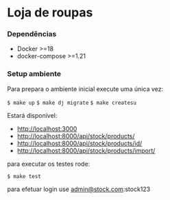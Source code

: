 # Loja de roupas


### Dependências

- Docker >=18
- docker-compose >=1.21

### Setup ambiente

Para prepara o ambiente inicial execute uma única vez:

`$ make up`
`$ make dj migrate`
`$ make createsu`

Estará disponível:
- [http://localhost:3000](http://localhost:3000)
- [http://localhost:8000/api/stock/products/](http://localhost:8000/api/stock/products/)
- [http://localhost:8000/api/stock/products/id/](http://localhost:8000/api/stock/products/id/)
- [http://localhost:8000/api/stock/products/import/](http://localhost:8000/api/stock/products/import/)

para executar os testes rode:

`$ make test`

para efetuar login use
admin@stock.com:stock123
